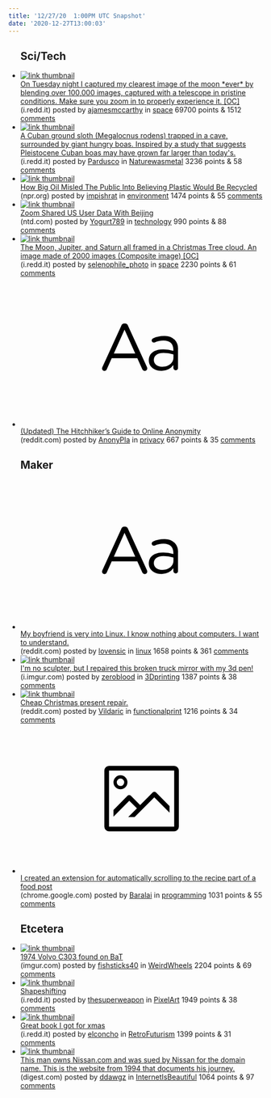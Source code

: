 ```yaml
---
title: '12/27/20  1:00PM UTC Snapshot'
date: '2020-12-27T13:00:03'
---
```

<ul>
<h2>Sci/Tech</h2>

<li><a href='https://i.redd.it/8fgs49trdm761.jpg'><img src='https://b.thumbs.redditmedia.com/zJC3KgYXHIJF_g3U08NGtO_fYci0tGXO0bYniMnTQFo.jpg' alt='link thumbnail'></a><div><div class='linkTitle'><a href='https://i.redd.it/8fgs49trdm761.jpg'>On Tuesday night I captured my clearest image of the moon *ever* by blending over 100,000 images, captured with a telescope in pristine conditions. Make sure you zoom in to properly experience it. [OC]</a></div>(i.redd.it) posted by <a href='https://www.reddit.com/user/ajamesmccarthy'>ajamesmccarthy</a> in <a href='https://www.reddit.com/r/space'>space</a> 69700 points & 1512 <a href='https://www.reddit.com/r/space/comments/kksy80/on_tuesday_night_i_captured_my_clearest_image_of/'>comments</a></div></li>

<li><a href='https://i.redd.it/2djcvwsf1k761.jpg'><img src='https://b.thumbs.redditmedia.com/tWxQkYmqQ4bsMnkh-rv_7ZsMINPyjHtgodm3RBBKPGw.jpg' alt='link thumbnail'></a><div><div class='linkTitle'><a href='https://i.redd.it/2djcvwsf1k761.jpg'>A Cuban ground sloth (Megalocnus rodens) trapped in a cave, surrounded by giant hungry boas. Inspired by a study that suggests Pleistocene Cuban boas may have grown far larger than today's.</a></div>(i.redd.it) posted by <a href='https://www.reddit.com/user/Pardusco'>Pardusco</a> in <a href='https://www.reddit.com/r/Naturewasmetal'>Naturewasmetal</a> 3236 points & 58 <a href='https://www.reddit.com/r/Naturewasmetal/comments/kkksm2/a_cuban_ground_sloth_megalocnus_rodens_trapped_in/'>comments</a></div></li>

<li><a href='https://www.npr.org/2020/09/11/897692090/how-big-oil-misled-the-public-into-believing-plastic-would-be-recycled'><img src='https://b.thumbs.redditmedia.com/yo2eePo1j1t6UKGdDYpzIVyRpxWqyC3QKCg-dG2_kXQ.jpg' alt='link thumbnail'></a><div><div class='linkTitle'><a href='https://www.npr.org/2020/09/11/897692090/how-big-oil-misled-the-public-into-believing-plastic-would-be-recycled'>How Big Oil Misled The Public Into Believing Plastic Would Be Recycled</a></div>(npr.org) posted by <a href='https://www.reddit.com/user/impishrat'>impishrat</a> in <a href='https://www.reddit.com/r/environment'>environment</a> 1474 points & 55 <a href='https://www.reddit.com/r/environment/comments/kkv1sh/how_big_oil_misled_the_public_into_believing/'>comments</a></div></li>

<li><a href='https://www.ntd.com/zoom-shared-us-user-data-with-beijing_544087.html'><img src='https://b.thumbs.redditmedia.com/JrOnSht0_8gXW4kzxVriouT_09dQQVgAFX8ua6HJMTs.jpg' alt='link thumbnail'></a><div><div class='linkTitle'><a href='https://www.ntd.com/zoom-shared-us-user-data-with-beijing_544087.html'>Zoom Shared US User Data With Beijing</a></div>(ntd.com) posted by <a href='https://www.reddit.com/user/Yogurt789'>Yogurt789</a> in <a href='https://www.reddit.com/r/technology'>technology</a> 990 points & 88 <a href='https://www.reddit.com/r/technology/comments/kkqa25/zoom_shared_us_user_data_with_beijing/'>comments</a></div></li>

<li><a href='https://i.redd.it/1iiiccbq1n761.jpg'><img src='https://a.thumbs.redditmedia.com/j28bSrGVXfQ3LwLCYNZjupQBXUCxa4A2v_9VNNHjTM8.jpg' alt='link thumbnail'></a><div><div class='linkTitle'><a href='https://i.redd.it/1iiiccbq1n761.jpg'>The Moon, Jupiter, and Saturn all framed in a Christmas Tree cloud. An image made of 2000 images (Composite image) [OC]</a></div>(i.redd.it) posted by <a href='https://www.reddit.com/user/selenophile_photo'>selenophile_photo</a> in <a href='https://www.reddit.com/r/space'>space</a> 2230 points & 61 <a href='https://www.reddit.com/r/space/comments/kkv2cb/the_moon_jupiter_and_saturn_all_framed_in_a/'>comments</a></div></li>

<li><a href='https://www.reddit.com/r/privacy/comments/kkjbgm/updated_the_hitchhikers_guide_to_online_anonymity/'><svg version='1.1' viewBox='-34 -12 104 64' preserveAspectRatio='xMidYMid slice' xmlns='http://www.w3.org/2000/svg' xmlns:xlink='http://www.w3.org/1999/xlink'>
    <title>text link thumbnail</title>
    <path d='M12.19,8.84a1.45,1.45,0,0,0-1.4-1h-.12a1.46,1.46,0,0,0-1.42,1L1.14,26.56a1.29,1.29,0,0,0-.14.59,1,1,0,0,0,1,1,1.12,1.12,0,0,0,1.08-.77l2.08-4.65h11l2.08,4.59a1.24,1.24,0,0,0,1.12.83,1.08,1.08,0,0,0,1.08-1.08,1.64,1.64,0,0,0-.14-.57ZM6.08,20.71l4.59-10.22,4.6,10.22Z'>
    </path>
    <path d='M32.24,14.78A6.35,6.35,0,0,0,27.6,13.2a11.36,11.36,0,0,0-4.7,1,1,1,0,0,0-.58.89,1,1,0,0,0,.94.92,1.23,1.23,0,0,0,.39-.08,8.87,8.87,0,0,1,3.72-.81c2.7,0,4.28,1.33,4.28,3.92v.5a15.29,15.29,0,0,0-4.42-.61c-3.64,0-6.14,1.61-6.14,4.64v.05c0,2.95,2.7,4.48,5.37,4.48a6.29,6.29,0,0,0,5.19-2.48V26.9a1,1,0,0,0,1,1,1,1,0,0,0,1-1.06V19A5.71,5.71,0,0,0,32.24,14.78Zm-.56,7.7c0,2.28-2.17,3.89-4.81,3.89-1.94,0-3.61-1.06-3.61-2.86v-.06c0-1.8,1.5-3,4.2-3a15.2,15.2,0,0,1,4.22.61Z'>
    </path>
    </svg></a><div><div class='linkTitle'><a href='https://www.reddit.com/r/privacy/comments/kkjbgm/updated_the_hitchhikers_guide_to_online_anonymity/'>(Updated) The Hitchhiker’s Guide to Online Anonymity</a></div>(reddit.com) posted by <a href='https://www.reddit.com/user/AnonyPla'>AnonyPla</a> in <a href='https://www.reddit.com/r/privacy'>privacy</a> 667 points & 35 <a href='https://www.reddit.com/r/privacy/comments/kkjbgm/updated_the_hitchhikers_guide_to_online_anonymity/'>comments</a></div></li>

<h2>Maker</h2>

<li><a href='https://www.reddit.com/r/linux/comments/kkv8kq/my_boyfriend_is_very_into_linux_i_know_nothing/'><svg version='1.1' viewBox='-34 -12 104 64' preserveAspectRatio='xMidYMid slice' xmlns='http://www.w3.org/2000/svg' xmlns:xlink='http://www.w3.org/1999/xlink'>
    <title>text link thumbnail</title>
    <path d='M12.19,8.84a1.45,1.45,0,0,0-1.4-1h-.12a1.46,1.46,0,0,0-1.42,1L1.14,26.56a1.29,1.29,0,0,0-.14.59,1,1,0,0,0,1,1,1.12,1.12,0,0,0,1.08-.77l2.08-4.65h11l2.08,4.59a1.24,1.24,0,0,0,1.12.83,1.08,1.08,0,0,0,1.08-1.08,1.64,1.64,0,0,0-.14-.57ZM6.08,20.71l4.59-10.22,4.6,10.22Z'>
    </path>
    <path d='M32.24,14.78A6.35,6.35,0,0,0,27.6,13.2a11.36,11.36,0,0,0-4.7,1,1,1,0,0,0-.58.89,1,1,0,0,0,.94.92,1.23,1.23,0,0,0,.39-.08,8.87,8.87,0,0,1,3.72-.81c2.7,0,4.28,1.33,4.28,3.92v.5a15.29,15.29,0,0,0-4.42-.61c-3.64,0-6.14,1.61-6.14,4.64v.05c0,2.95,2.7,4.48,5.37,4.48a6.29,6.29,0,0,0,5.19-2.48V26.9a1,1,0,0,0,1,1,1,1,0,0,0,1-1.06V19A5.71,5.71,0,0,0,32.24,14.78Zm-.56,7.7c0,2.28-2.17,3.89-4.81,3.89-1.94,0-3.61-1.06-3.61-2.86v-.06c0-1.8,1.5-3,4.2-3a15.2,15.2,0,0,1,4.22.61Z'>
    </path>
    </svg></a><div><div class='linkTitle'><a href='https://www.reddit.com/r/linux/comments/kkv8kq/my_boyfriend_is_very_into_linux_i_know_nothing/'>My boyfriend is very into Linux. I know nothing about computers. I want to understand.</a></div>(reddit.com) posted by <a href='https://www.reddit.com/user/lovensic'>lovensic</a> in <a href='https://www.reddit.com/r/linux'>linux</a> 1658 points & 361 <a href='https://www.reddit.com/r/linux/comments/kkv8kq/my_boyfriend_is_very_into_linux_i_know_nothing/'>comments</a></div></li>

<li><a href='https://i.imgur.com/wOR95Y2.jpg'><img src='https://b.thumbs.redditmedia.com/codFK5x0f8s9QJYAXZlRJBsBDKAwR753Dvn0Stu6aSc.jpg' alt='link thumbnail'></a><div><div class='linkTitle'><a href='https://i.imgur.com/wOR95Y2.jpg'>I'm no sculpter, but I repaired this broken truck mirror with my 3d pen!</a></div>(i.imgur.com) posted by <a href='https://www.reddit.com/user/zeroblood'>zeroblood</a> in <a href='https://www.reddit.com/r/3Dprinting'>3Dprinting</a> 1387 points & 38 <a href='https://www.reddit.com/r/3Dprinting/comments/kkyk4z/im_no_sculpter_but_i_repaired_this_broken_truck/'>comments</a></div></li>

<li><a href='https://www.reddit.com/gallery/kkrs22'><img src='https://b.thumbs.redditmedia.com/UE9todjwAQ5KbyYF7-Y0FvyYUCrj1oq4qhnK7kNI8vo.jpg' alt='link thumbnail'></a><div><div class='linkTitle'><a href='https://www.reddit.com/gallery/kkrs22'>Cheap Christmas present repair.</a></div>(reddit.com) posted by <a href='https://www.reddit.com/user/Vildaric'>Vildaric</a> in <a href='https://www.reddit.com/r/functionalprint'>functionalprint</a> 1216 points & 34 <a href='https://www.reddit.com/r/functionalprint/comments/kkrs22/cheap_christmas_present_repair/'>comments</a></div></li>

<li><a href='https://chrome.google.com/webstore/detail/ingredientspls/oneciohcifkojengdlfjljlhjnjcfmnd'><svg version='1.1' viewBox='-34 -14 104 64' preserveAspectRatio='xMidYMid meet' xmlns='http://www.w3.org/2000/svg' xmlns:xlink='http://www.w3.org/1999/xlink'>
    <title>link thumbnail</title>
    <path d='M32,4H4A2,2,0,0,0,2,6V30a2,2,0,0,0,2,2H32a2,2,0,0,0,2-2V6A2,2,0,0,0,32,4ZM4,30V6H32V30Z'></path>
    <path d='M8.92,14a3,3,0,1,0-3-3A3,3,0,0,0,8.92,14Zm0-4.6A1.6,1.6,0,1,1,7.33,11,1.6,1.6,0,0,1,8.92,9.41Z'></path>
    <path d='M22.78,15.37l-5.4,5.4-4-4a1,1,0,0,0-1.41,0L5.92,22.9v2.83l6.79-6.79L16,22.18l-3.75,3.75H15l8.45-8.45L30,24V21.18l-5.81-5.81A1,1,0,0,0,22.78,15.37Z'></path>
    </svg></a><div><div class='linkTitle'><a href='https://chrome.google.com/webstore/detail/ingredientspls/oneciohcifkojengdlfjljlhjnjcfmnd'>I created an extension for automatically scrolling to the recipe part of a food post</a></div>(chrome.google.com) posted by <a href='https://www.reddit.com/user/Baralai'>Baralai</a> in <a href='https://www.reddit.com/r/programming'>programming</a> 1031 points & 55 <a href='https://www.reddit.com/r/programming/comments/kko8ae/i_created_an_extension_for_automatically/'>comments</a></div></li>

<h2>Etcetera</h2>

<li><a href='https://imgur.com/reVqRgO.jpg'><img src='https://b.thumbs.redditmedia.com/Vnh_7Fe_ta9luQbm1Gv2VCBaSH2RnnKt8yGk2tL9OqI.jpg' alt='link thumbnail'></a><div><div class='linkTitle'><a href='https://imgur.com/reVqRgO.jpg'>1974 Volvo C303 found on BaT</a></div>(imgur.com) posted by <a href='https://www.reddit.com/user/fishsticks40'>fishsticks40</a> in <a href='https://www.reddit.com/r/WeirdWheels'>WeirdWheels</a> 2204 points & 69 <a href='https://www.reddit.com/r/WeirdWheels/comments/kkols3/1974_volvo_c303_found_on_bat/'>comments</a></div></li>

<li><a href='https://i.redd.it/ivb8o3rk7k761.gif'><img src='https://b.thumbs.redditmedia.com/NgytRz7e31HQh4htVzEc0Zrzsw7fcLrIyrYAx8XOmME.jpg' alt='link thumbnail'></a><div><div class='linkTitle'><a href='https://i.redd.it/ivb8o3rk7k761.gif'>Shapeshifting</a></div>(i.redd.it) posted by <a href='https://www.reddit.com/user/thesuperweapon'>thesuperweapon</a> in <a href='https://www.reddit.com/r/PixelArt'>PixelArt</a> 1949 points & 38 <a href='https://www.reddit.com/r/PixelArt/comments/kklcv9/shapeshifting/'>comments</a></div></li>

<li><a href='https://i.redd.it/f0x62s6o8m761.jpg'><img src='https://b.thumbs.redditmedia.com/XY_ST8IykWkL-u_F3l3yZkjffAH6BMYKv4Jx5opLp0U.jpg' alt='link thumbnail'></a><div><div class='linkTitle'><a href='https://i.redd.it/f0x62s6o8m761.jpg'>Great book I got for xmas</a></div>(i.redd.it) posted by <a href='https://www.reddit.com/user/elconcho'>elconcho</a> in <a href='https://www.reddit.com/r/RetroFuturism'>RetroFuturism</a> 1399 points & 31 <a href='https://www.reddit.com/r/RetroFuturism/comments/kksesv/great_book_i_got_for_xmas/'>comments</a></div></li>

<li><a href='https://www.digest.com/index.php'><img src='https://b.thumbs.redditmedia.com/RUKE0IjigkQbGz7VmCf5oAa7MXCLzL06zvSM4PjGJbE.jpg' alt='link thumbnail'></a><div><div class='linkTitle'><a href='https://www.digest.com/index.php'>This man owns Nissan.com and was sued by Nissan for the domain name. This is the website from 1994 that documents his journey.</a></div>(digest.com) posted by <a href='https://www.reddit.com/user/ddawgz'>ddawgz</a> in <a href='https://www.reddit.com/r/InternetIsBeautiful'>InternetIsBeautiful</a> 1064 points & 97 <a href='https://www.reddit.com/r/InternetIsBeautiful/comments/kkwklz/this_man_owns_nissancom_and_was_sued_by_nissan/'>comments</a></div></li>

</ul>
